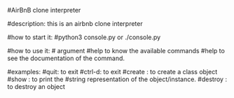 #AirBnB clone interpreter

#description:
    this is an airbnb clone interpreter

#how to start it:
    #python3 console.py or ./console.py

#how to use it:
    #<command> argument
    #help to know the available commands
    #help <command> to see the documentation of the command.

#examples:
    #quit: to exit
    #ctrl-d: to exit
    #create <class name>: to create a class object
    #show <classname> <object id>: to print the #string representation of the object/instance.
    #destroy <classname> <object id>: to destroy an object
